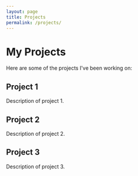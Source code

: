 ```yaml
---
layout: page
title: Projects
permalink: /projects/
---
```


# My Projects

Here are some of the projects I've been working on:

## Project 1

Description of project 1.

## Project 2

Description of project 2.

## Project 3

Description of project 3. 